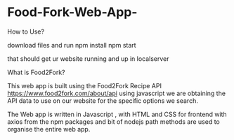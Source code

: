 # Food-Fork-Web-App-

How to Use?

download files and run 
npm install
npm start

that should get ur website running and up in localserver

What is Food2Fork?

This web app is built using the Food2Fork Recipe API https://www.food2fork.com/about/api using javascript we are obtaining the API data to use on our website for the specific options we search.

The Web app is written in Javascript , with HTML and CSS for frontend with axios from the npm packages and bit of nodejs path methods are used to organise the entire web app.

